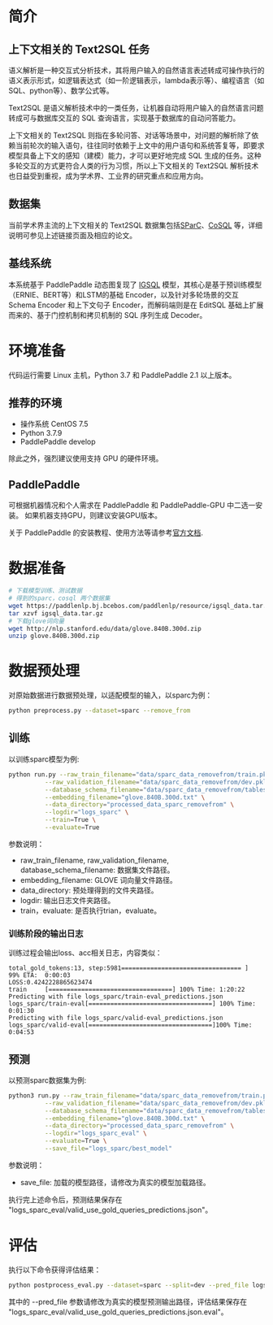
# 简介

## 上下文相关的 Text2SQL 任务

语义解析是一种交互式分析技术，其将用户输入的自然语言表述转成可操作执行的语义表示形式，如逻辑表达式（如一阶逻辑表示，lambda表示等）、编程语言（如SQL、python等）、数学公式等。

Text2SQL 是语义解析技术中的一类任务，让机器自动将用户输入的自然语言问题转成可与数据库交互的 SQL 查询语言，实现基于数据库的自动问答能力。

上下文相关的 Text2SQL 则指在多轮问答、对话等场景中，对问题的解析除了依赖当前轮次的输入语句，往往同时依赖于上文中的用户语句和系统答复等，即要求模型具备上下文的感知（建模）能力，才可以更好地完成 SQL 生成的任务。这种多轮交互的方式更符合人类的行为习惯，所以上下文相关的 Text2SQL 解析技术也日益受到重视，成为学术界、工业界的研究重点和应用方向。

## 数据集

当前学术界主流的上下文相关的 Text2SQL 数据集包括[SParC](https://yale-lily.github.io/sparc)、[CoSQL](https://yale-lily.github.io/cosql) 等，详细说明可参见上述链接页面及相应的论文。

## 基线系统
本系统基于 PaddlePaddle 动态图复现了 [IGSQL](https://github.com/headacheboy/IGSQL) 模型，其核心是基于预训练模型（ERNIE、BERT等）和LSTM的基础 Encoder，以及针对多轮场景的交互 Schema Encoder 和上下文句子 Encoder，而解码端则是在 EditSQL 基础上扩展而来的、基于门控机制和拷贝机制的 SQL 序列生成 Decoder。

# 环境准备
代码运行需要 Linux 主机，Python 3.7 和 PaddlePaddle 2.1 以上版本。

## 推荐的环境

* 操作系统 CentOS 7.5
* Python 3.7.9
* PaddlePaddle develop

除此之外，强烈建议使用支持 GPU 的硬件环境。

## PaddlePaddle

可根据机器情况和个人需求在 PaddlePaddle 和 PaddlePaddle-GPU 中二选一安装。
如果机器支持GPU，则建议安装GPU版本。

关于 PaddlePaddle 的安装教程、使用方法等请参考[官方文档](https://www.paddlepaddle.org.cn/#quick-start).

# 数据准备

```bash
# 下载模型训练、测试数据
# 得到的sparc，cosql 两个数据集
wget https://paddlenlp.bj.bcebos.com/paddlenlp/resource/igsql_data.tar.gz
tar xzvf igsql_data.tar.gz
# 下载glove词向量
wget http://nlp.stanford.edu/data/glove.840B.300d.zip
unzip glove.840B.300d.zip
```

# 数据预处理

对原始数据进行数据预处理，以适配模型的输入，以sparc为例：

```bash
python preprocess.py --dataset=sparc --remove_from
```

## 训练

以训练sparc模型为例:

```bash
python run.py --raw_train_filename="data/sparc_data_removefrom/train.pkl" \
          --raw_validation_filename="data/sparc_data_removefrom/dev.pkl" \
          --database_schema_filename="data/sparc_data_removefrom/tables.json" \
          --embedding_filename="glove.840B.300d.txt" \
          --data_directory="processed_data_sparc_removefrom" \
          --logdir="logs_sparc" \
          --train=True \
          --evaluate=True
```

参数说明：
* raw_train_filename, raw_validation_filename, database_schema_filename: 数据集文件路径。
* embedding_filename: GLOVE 词向量文件路径。
* data_directory: 预处理得到的文件夹路径。
* logdir: 输出日志文件夹路径。
* train，evaluate: 是否执行trian，evaluate。


### 训练阶段的输出日志
训练过程会输出loss、acc相关日志，内容类似：
```
total_gold_tokens:13, step:5981================================= ]  99% ETA:  0:00:03
LOSS:0.4242228865623474
train     [==================================] 100% Time: 1:20:22
Predicting with file logs_sparc/train-eval_predictions.json
logs_sparc/train-eval[==================================] 100% Time: 0:01:30
Predicting with file logs_sparc/valid-eval_predictions.json
logs_sparc/valid-eval[==================================]100% Time: 0:04:53
```

## 预测

以预测sparc数据集为例:

```bash
python3 run.py --raw_train_filename="data/sparc_data_removefrom/train.pkl" \
          --raw_validation_filename="data/sparc_data_removefrom/dev.pkl" \
          --database_schema_filename="data/sparc_data_removefrom/tables.json" \
          --embedding_filename="glove.840B.300d.txt" \
          --data_directory="processed_data_sparc_removefrom" \
          --logdir="logs_sparc_eval" \
          --evaluate=True \
          --save_file="logs_sparc/best_model"
```

参数说明：
* save_file: 加载的模型路径，请修改为真实的模型加载路径。

执行完上述命令后，预测结果保存在 "logs_sparc_eval/valid_use_gold_queries_predictions.json"。

# 评估

执行以下命令获得评估结果：

```bash
python postprocess_eval.py --dataset=sparc --split=dev --pred_file logs_sparc_eval/valid_use_gold_queries_predictions.json --remove_from
```

其中的 --pred_file 参数请修改为真实的模型预测输出路径，评估结果保存在 "logs_sparc_eval/valid_use_gold_queries_predictions.json.eval"。
